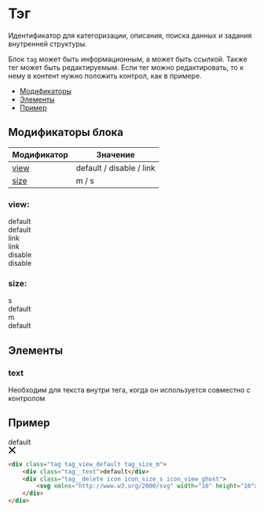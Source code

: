 # Тэг

<!-- ![Тэг](_images/tag.png) -->

Идентификатор для категоризации, описания, поиска данных и задания внутренней структуры.

Блок `tag` может быть информационным, а может быть ссылкой. Также тег может быть редактируемым. Если тег можно редактировать, то к нему в контент нужно положить контрол, как в примере.

* [Модификаторы](#Модификаторы)
* [Элементы](#Элементы)
* [Пример](#Пример)

## Модификаторы блока

| Модификатор    | Значение                 |
|----------------|--------------------------|
| [view](#view)  | default / disable / link |
| [size](#size)  | m / s                    |

### view:

<div class="demo__row">
	<div class="doc-view">
		<div class="doc-view__mod-name">
			<div class="text text_size_xl text_view_ghost">default</div>
		</div>
		<div class="tag tag_view_default tag_size_m">default</div>
	</div>
	<div class="doc-view">
		<div class="doc-view__mod-name">
			<div class="text text_size_xl text_view_ghost">link</div>
		</div>
		<div class="tag tag_view_link tag_size_m">link</div>
	</div>
	<div class="doc-view">
		<div class="doc-view__mod-name">
			<div class="text text_size_xl text_view_ghost">disable</div>
		</div>
		<div class="tag tag_view_disable tag_size_m">disable</div>
	</div>
</div>

### size:

<div class="demo__row">
	<div class="doc-view">
		<div class="doc-view__mod-name">
			<div class="text text_size_xl text_view_ghost">s</div>
		</div>
		<div class="tag tag_view_default tag_size_s">default</div>
	</div>
	<div class="doc-view">
		<div class="doc-view__mod-name">
			<div class="text text_size_xl text_view_ghost">m</div>
		</div>
		<div class="tag tag_view_default tag_size_m">default</div>
	</div>
</div>

## Элементы

### text
Необходим для текста внутри тега, когда он используется совместно с контролом

## Пример

<div class="tag tag_view_default tag_size_m">
	<div class="tag__text">default</div>
	<div class="tag__delete icon icon_size_s icon_view_ghost">
		<svg xmlns="http://www.w3.org/2000/svg" width="16" height="16"><path fill-rule="evenodd" d="M15 2.41L13.59 1 8 6.59 2.41 1 1 2.41 6.59 8 1 13.59 2.41 15 8 9.41 13.59 15 15 13.59 9.41 8z"/></svg>
	</div>
</div>

```html
<div class="tag tag_view_default tag_size_m">
	<div class="tag__text">default</div>
	<div class="tag__delete icon icon_size_s icon_view_ghost">
		<svg xmlns="http://www.w3.org/2000/svg" width="16" height="16"><path fill-rule="evenodd" d="M15 2.41L13.59 1 8 6.59 2.41 1 1 2.41 6.59 8 1 13.59 2.41 15 8 9.41 13.59 15 15 13.59 9.41 8z"/></svg>
	</div>
</div>
```
